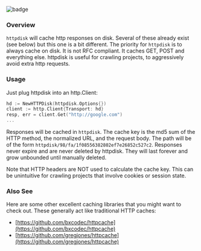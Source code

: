 ![badge](https://github.com/gurgeous/httpdisk/workflows/Test/badge.svg)

### Overview

`httpdisk` will cache http responses on disk. Several of these already exist (see below) but this one is a bit different. The priority for `httpdisk` is to always cache on disk. It is not RFC compliant. It caches GET, POST and everything else. httpdisk is useful for crawling projects, to aggressively avoid extra http requests.

### Usage

Just plug httpdisk into an http.Client:

```go
hd := NewHTTPDisk(httpdisk.Options{})
client := http.Client{Transport: hd}
resp, err = client.Get("http://google.com")
...
```

Responses will be cached in `httpdisk`. The cache key is the md5 sum of the HTTP method, the normalized URL, and the request body. The path will be of the form `httpdisk/98/fa/1f08556382802ef7e26852c527c2`. Responses never expire and are never deleted by httpdisk. They will last forever and grow unbounded until manually deleted.

Note that HTTP headers are NOT used to calculate the cache key. This can be unintuitive for crawling projects that involve cookies or session state.

### Also See

Here are some other excellent caching libraries that you might want to check out. These generally act like traditional HTTP caches:

- [https://github.com/bxcodec/httpcache](https://github.com/bxcodec/httpcache)
- [https://github.com/gregjones/httpcache](https://github.com/gregjones/httpcache)
